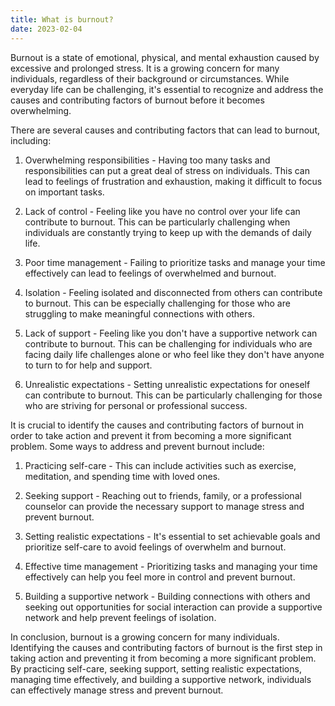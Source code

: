 ```yaml
---
title: What is burnout?
date: 2023-02-04
---
```


Burnout is a state of emotional, physical, and mental exhaustion caused by excessive and prolonged stress. It is a growing concern for many individuals, regardless of their background or circumstances. While everyday life can be challenging, it's essential to recognize and address the causes and contributing factors of burnout before it becomes overwhelming.

There are several causes and contributing factors that can lead to burnout, including:

1. Overwhelming responsibilities - Having too many tasks and responsibilities can put a great deal of stress on individuals. This can lead to feelings of frustration and exhaustion, making it difficult to focus on important tasks.

2. Lack of control - Feeling like you have no control over your life can contribute to burnout. This can be particularly challenging when individuals are constantly trying to keep up with the demands of daily life.

3. Poor time management - Failing to prioritize tasks and manage your time effectively can lead to feelings of overwhelmed and burnout.

4. Isolation - Feeling isolated and disconnected from others can contribute to burnout. This can be especially challenging for those who are struggling to make meaningful connections with others.

5. Lack of support - Feeling like you don't have a supportive network can contribute to burnout. This can be challenging for individuals who are facing daily life challenges alone or who feel like they don't have anyone to turn to for help and support.

6. Unrealistic expectations - Setting unrealistic expectations for oneself can contribute to burnout. This can be particularly challenging for those who are striving for personal or professional success.

It is crucial to identify the causes and contributing factors of burnout in order to take action and prevent it from becoming a more significant problem. Some ways to address and prevent burnout include:

1. Practicing self-care - This can include activities such as exercise, meditation, and spending time with loved ones.

2. Seeking support - Reaching out to friends, family, or a professional counselor can provide the necessary support to manage stress and prevent burnout.

3. Setting realistic expectations - It's essential to set achievable goals and prioritize self-care to avoid feelings of overwhelm and burnout.

4. Effective time management - Prioritizing tasks and managing your time effectively can help you feel more in control and prevent burnout.

5. Building a supportive network - Building connections with others and seeking out opportunities for social interaction can provide a supportive network and help prevent feelings of isolation.

In conclusion, burnout is a growing concern for many individuals. Identifying the causes and contributing factors of burnout is the first step in taking action and preventing it from becoming a more significant problem. By practicing self-care, seeking support, setting realistic expectations, managing time effectively, and building a supportive network, individuals can effectively manage stress and prevent burnout.
